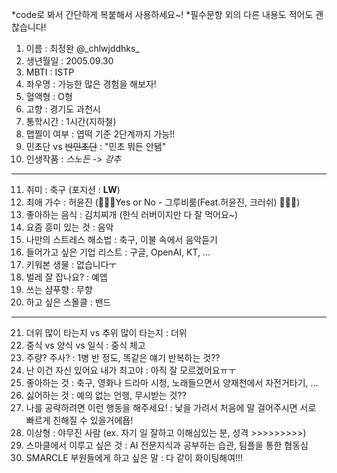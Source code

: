 *code로 봐서 간단하게 복붙해서 사용하세요~!
*필수문항 외의 다른 내용도 적어도 괜찮습니다!

1. 이름 : 최정완 @\_chlwjddhks\_
2. 생년월일 : 2005.09.30
3. MBTI : ISTP
4. 좌우명 : 가능한 많은 경험을 해보자!
5. 혈액형 : O형
6. 고향 : 경기도 과천시
7. 통학시간 : 1시간(지하철)
8. 맵찔이 여부 : 엽떡 기준 2단계까지 가능!!
9. 민초단 vs ~~반민초단~~ : "민초 뭐든 안됌"
10. 인생작품 : *스노든* -> _강추_
---
11. 취미 : 축구 (포지션 : **LW**)
12. 최애 가수 : 허윤진 (🎵🎵🎵Yes or No - 그루비룸(Feat.허윤진, 크러쉬) 🎵🎵🎵)
13. 좋아하는 음식 : 김치찌개 (한식 러버이지만 다 잘 먹어요~)
14. 요즘 흥미 있는 것 : 음악 
15. 나만의 스트레스 해소법 : 축구, 이불 속에서 음악듣기
16. 들어가고 싶은 기업 리스트 : 구글, OpenAI, KT, ... 
17. 키워본 생물 : 없습니다ㅜ
18. 벌레 잘 잡나요? : 예엡
19. 쓰는 샴푸향 : 무향
20. 하고 싶은 스몰클 : 밴드 
***
21. 더위 많이 타는지 vs 추위 많이 타는지 : 더위
22. 중식 vs 양식 vs 일식 : 중식 체고
23. 주량? 주사? : 1병 반 정도, 똑같은 얘기 반복하는 것??
24. 난 이건 자신 있어요 내가 최고야 : 아직 잘 모르겠어요ㅠㅜ
25. 좋아하는 것 : 축구, 영화나 드라마 시청, 노래들으면서 양재천에서 자전거타기, ...
26. 싫어하는 것 : 예의 없는 언행, 무시받는 것??
27. 나를 공략하려면 이런 행동을 해주세요! : 낯을 가려서 처음에 말 걸어주시면 서로 빠르게 친해질 수 있을거에욥!
28. 이상형 : 야무진 사람 (ex. 자기 일 잘하고 이해심있는 분, 성격 >>>>>>>>>)
29. 스마클에서 이루고 싶은 것 : AI 전문지식과 공부하는 습관, 팀플을 통한 협동심
30. SMARCLE 부원들에게 하고 싶은 말 : 다 같이 화이팅해여!!!
